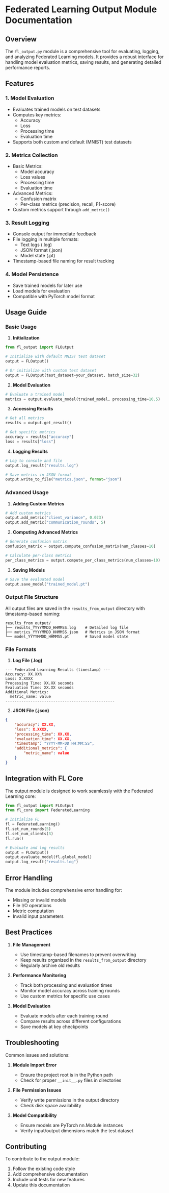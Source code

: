 # Federated Learning Output Module Documentation

## Overview
The `fl_output.py` module is a comprehensive tool for evaluating, logging, and analyzing Federated Learning models. It provides a robust interface for handling model evaluation metrics, saving results, and generating detailed performance reports.

## Features

### 1. Model Evaluation
- Evaluates trained models on test datasets
- Computes key metrics:
  - Accuracy
  - Loss
  - Processing time
  - Evaluation time
- Supports both custom and default (MNIST) test datasets

### 2. Metrics Collection
- Basic Metrics:
  - Model accuracy
  - Loss values
  - Processing time
  - Evaluation time
- Advanced Metrics:
  - Confusion matrix
  - Per-class metrics (precision, recall, F1-score)
- Custom metrics support through `add_metric()`

### 3. Result Logging
- Console output for immediate feedback
- File logging in multiple formats:
  - Text logs (.log)
  - JSON format (.json)
  - Model state (.pt)
- Timestamp-based file naming for result tracking

### 4. Model Persistence
- Save trained models for later use
- Load models for evaluation
- Compatible with PyTorch model format

## Usage Guide

### Basic Usage

1. **Initialization**
```python
from fl_output import FLOutput

# Initialize with default MNIST test dataset
output = FLOutput()

# Or initialize with custom test dataset
output = FLOutput(test_dataset=your_dataset, batch_size=32)
```

2. **Model Evaluation**
```python
# Evaluate a trained model
metrics = output.evaluate_model(trained_model, processing_time=10.5)
```

3. **Accessing Results**
```python
# Get all metrics
results = output.get_result()

# Get specific metrics
accuracy = results["accuracy"]
loss = results["loss"]
```

4. **Logging Results**
```python
# Log to console and file
output.log_result("results.log")

# Save metrics in JSON format
output.write_to_file("metrics.json", format="json")
```

### Advanced Usage

1. **Adding Custom Metrics**
```python
# Add custom metrics
output.add_metric("client_variance", 0.023)
output.add_metric("communication_rounds", 5)
```

2. **Computing Advanced Metrics**
```python
# Generate confusion matrix
confusion_matrix = output.compute_confusion_matrix(num_classes=10)

# Calculate per-class metrics
per_class_metrics = output.compute_per_class_metrics(num_classes=10)
```

3. **Saving Models**
```python
# Save the evaluated model
output.save_model("trained_model.pt")
```

### Output File Structure

All output files are saved in the `results_from_output` directory with timestamp-based naming:

```
results_from_output/
├── results_YYYYMMDD_HHMMSS.log    # Detailed log file
├── metrics_YYYYMMDD_HHMMSS.json   # Metrics in JSON format
└── model_YYYYMMDD_HHMMSS.pt       # Saved model state
```

### File Formats

1. **Log File (.log)**
```
--- Federated Learning Results (timestamp) ---
Accuracy: XX.XX%
Loss: X.XXXX
Processing Time: XX.XX seconds
Evaluation Time: XX.XX seconds
Additional Metrics:
  metric_name: value
------------------------------------------------
```

2. **JSON File (.json)**
```json
{
    "accuracy": XX.XX,
    "loss": X.XXXX,
    "processing_time": XX.XX,
    "evaluation_time": XX.XX,
    "timestamp": "YYYY-MM-DD HH:MM:SS",
    "additional_metrics": {
        "metric_name": value
    }
}
```

## Integration with FL Core

The output module is designed to work seamlessly with the Federated Learning core:

```python
from fl_output import FLOutput
from fl_core import FederatedLearning

# Initialize FL
fl = FederatedLearning()
fl.set_num_rounds(5)
fl.set_num_clients(3)
fl.run()

# Evaluate and log results
output = FLOutput()
output.evaluate_model(fl.global_model)
output.log_result("results.log")
```

## Error Handling

The module includes comprehensive error handling for:
- Missing or invalid models
- File I/O operations
- Metric computation
- Invalid input parameters

## Best Practices

1. **File Management**
   - Use timestamp-based filenames to prevent overwriting
   - Keep results organized in the `results_from_output` directory
   - Regularly archive old results

2. **Performance Monitoring**
   - Track both processing and evaluation times
   - Monitor model accuracy across training rounds
   - Use custom metrics for specific use cases

3. **Model Evaluation**
   - Evaluate models after each training round
   - Compare results across different configurations
   - Save models at key checkpoints

## Troubleshooting

Common issues and solutions:

1. **Module Import Error**
   - Ensure the project root is in the Python path
   - Check for proper `__init__.py` files in directories

2. **File Permission Issues**
   - Verify write permissions in the output directory
   - Check disk space availability

3. **Model Compatibility**
   - Ensure models are PyTorch nn.Module instances
   - Verify input/output dimensions match the test dataset

## Contributing

To contribute to the output module:
1. Follow the existing code style
2. Add comprehensive documentation
3. Include unit tests for new features
4. Update this documentation
